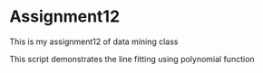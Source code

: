 # Assignment12

This is my assignment12 of data mining class

This script demonstrates the line fitting using polynomial function

